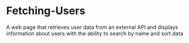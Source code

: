 # Fetching-Users
A web page that retrieves user data from an external API and displays information about users with the ability to search by name and sort data
